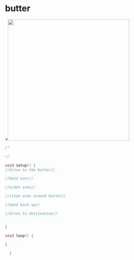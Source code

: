 # butter

<<img src="blob:chrome-untrusted://media-app/6d56e661-d2cf-4f0e-9a5d-1b1139ed85f9" width="400">

```C++
/*

*/

void setup() {
//drive to the butter//

//bend over//

//widen arms//

//close arms around butter//

//bend back up//

//drive to destination//

    
}

void loop() {
    
}

  }
```
